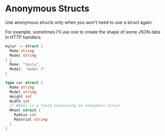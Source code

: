 # Anonymous Structs
Use anonymous structs only when you won't need to use a struct again.

For example, sometimes I'll use one to create the shape of some JSON data in HTTP handlers.

```go
myCar := struct {
  Make string
  Model string
} {
  Make: "tesla",
  Model: "model 3"
}

type car struct {
  Make string
  Model string
  Height int
  Width int
  // Wheel is a field containing an anonymous struct
  Wheel struct {
    Radius int
    Material string
  }
}
```